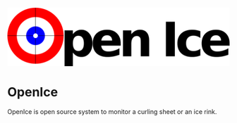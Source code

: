 ![](logo.png)



# OpenIce
OpenIce is open source system to monitor a curling sheet or an ice rink.
